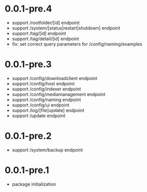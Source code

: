 # 0.0.1-pre.4

- support /rootfolder/[id] endpoint
- support /system/[status|restart|shutdown] endpoint
- support /tag/[id] endpoint
- support /tag/detail/[id] endpoint
- fix: set correct query parameters for /config/naming/examples

# 0.0.1-pre.3

- support /config/downloadclient endpoint
- support /config/host endpoint
- support /config/indexer endpoint
- support /config/mediamanagement endpoint
- support /config/naming endpoint
- support /config/ui endpoint
- support /log/[file|update] endpoint
- support /update endpoint

# 0.0.1-pre.2

- support /system/backup endpoint

# 0.0.1-pre.1

- package initialization
